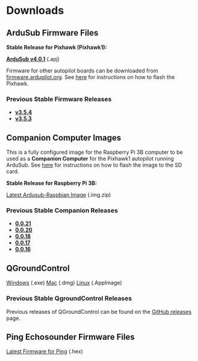 # Downloads

## ArduSub Firmware Files

**Stable Release for Pixhawk (Pixhawk1):** 

<i class="fa fa-download" aria-hidden="true"></i> **[ArduSub v4.0.1](https://firmware.ardupilot.org/Sub/stable/Pixhawk1/ardusub.apj)** (.apj)

Firmware for other autopilot boards can be downloaded from [firmware.ardupilot.org](https://firmware.ardupilot.org/). See [here](/quick-start/installing-ardusub.md#without-a-companion-computer-manual-installation) for instructions on how to flash the Pixhawk.

### Previous Stable Firmware Releases

* **[v3.5.4](https://firmware.ardupilot.org/Sub/stable-3.5.4/PX4/ArduSub-v2.px4)**
* **[v3.5.3](https://firmware.ardupilot.org/Sub/stable-3.5.3/PX4/ArduSub-v2.px4)**

## Companion Computer Images

This is a fully configured image for the Raspberry Pi 3B computer to be used as a **Companion Computer** for the Pixhawk1 autopilot running ArduSub. See [here](https://www.ardusub.com/getting-started/installation.html#raspberry-pi) for instructions on how to flash the image to the SD card.

**Stable Release for Raspberry Pi 3B:**

<i class="fa fa-download" aria-hidden="true"></i> [Latest Ardusub-Raspbian Image](https://s3.amazonaws.com/downloads.bluerobotics.com/Pi/stable/ardusub-raspbian.img.zip) (.img.zip)

### Previous Stable Companion Releases

* **[0.0.21](https://s3.amazonaws.com/downloads.bluerobotics.com/Pi/0.0.21/0.0.21.img.zip)**
* **[0.0.20](https://s3.amazonaws.com/downloads.bluerobotics.com/Pi/0.0.20/0.0.20.img.zip)**
* **[0.0.18](https://s3.amazonaws.com/downloads.bluerobotics.com/Pi/0.0.18/0.0.18.img.zip)**
* **[0.0.17](https://s3.amazonaws.com/downloads.bluerobotics.com/Pi/0.0.17/0.0.17.img.zip)**
* **[0.0.16](https://s3.amazonaws.com/downloads.bluerobotics.com/Pi/0.0.16/0.0.16.img.zip)**

## QGroundControl

<i class="fa fa-download" aria-hidden="true"></i> [Windows](https://s3.amazonaws.com/downloads.bluerobotics.com/QGC/latest/QGroundControl-installer.exe) (.exe)
<i class="fa fa-download" aria-hidden="true"></i> [Mac](https://s3.amazonaws.com/downloads.bluerobotics.com/QGC/latest/QGroundControl.dmg) (.dmg)
<i class="fa fa-download" aria-hidden="true"></i> [Linux](https://s3.amazonaws.com/downloads.bluerobotics.com/QGC/latest/QGroundControl.AppImage) (.AppImage)

### Previous Stable QgroundControl Releases

Previous releases of QGroundControl can be found on the [GitHub releases](https://github.com/mavlink/qgroundcontrol/releases) page.

## Ping Echosounder Firmware Files

<i class="fa fa-download" aria-hidden="true"></i> [Latest Firmware for Ping](https://github.com/bluerobotics/ping-firmware/blob/master/ping1d/Ping-V3.28_auto.hex) (.hex)



